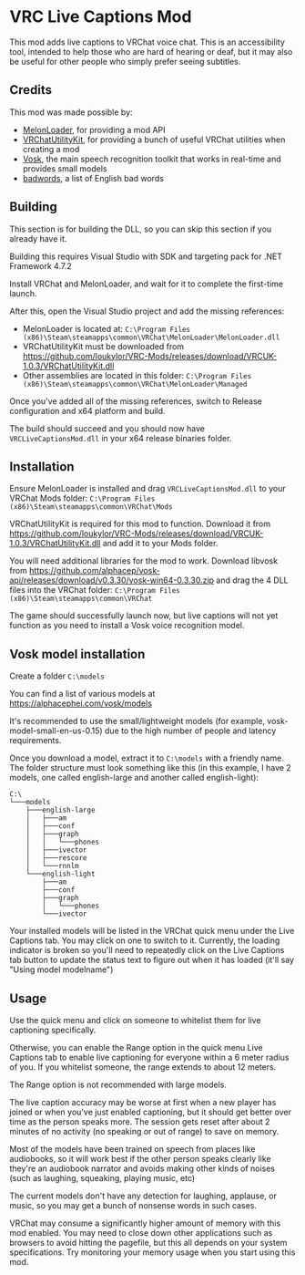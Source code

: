# VRC Live Captions Mod

This mod adds live captions to VRChat voice chat. This is an accessibility tool, intended to help those who are hard of hearing or deaf, but it may also be useful for other people who simply prefer seeing subtitles.

## Credits

This mod was made possible by:
 * [MelonLoader](https://melonwiki.xyz), for providing a mod API
 * [VRChatUtilityKit](https://github.com/loukylor/VRC-Mods), for providing a bunch of useful VRChat utilities when creating a mod
 * [Vosk](https://alphacephei.com/vosk/), the main speech recognition toolkit that works in real-time and provides small models
 * [badwords](https://github.com/web-mech/badwords), a list of English bad words

## Building

This section is for building the DLL, so you can skip this section if you already have it.

Building this requires Visual Studio with SDK and targeting pack for .NET Framework 4.7.2

Install VRChat and MelonLoader, and wait for it to complete the first-time launch.

After this, open the Visual Studio project and add the missing references:
 * MelonLoader is located at: `C:\Program Files (x86)\Steam\steamapps\common\VRChat\MelonLoader\MelonLoader.dll`
 * VRChatUtilityKit must be downloaded from https://github.com/loukylor/VRC-Mods/releases/download/VRCUK-1.0.3/VRChatUtilityKit.dll
 * Other assemblies are located in this folder: `C:\Program Files (x86)\Steam\steamapps\common\VRChat\MelonLoader\Managed`

Once you've added all of the missing references, switch to Release configuration and x64 platform and build.

The build should succeed and you should now have `VRCLiveCaptionsMod.dll` in your x64 release binaries folder.

## Installation

Ensure MelonLoader is installed and drag `VRCLiveCaptionsMod.dll` to your VRChat Mods folder: `C:\Program Files (x86)\Steam\steamapps\common\VRChat\Mods`

VRChatUtilityKit is required for this mod to function. Download it from https://github.com/loukylor/VRC-Mods/releases/download/VRCUK-1.0.3/VRChatUtilityKit.dll and add it to your Mods folder.

You will need additional libraries for the mod to work. Download libvosk from https://github.com/alphacep/vosk-api/releases/download/v0.3.30/vosk-win64-0.3.30.zip and drag the 4 DLL files into the VRChat folder: `C:\Program Files (x86)\Steam\steamapps\common\VRChat`

The game should successfully launch now, but live captions will not yet function as you need to install a Vosk voice recognition model.

## Vosk model installation

Create a folder `C:\models`

You can find a list of various models at https://alphacephei.com/vosk/models

It's recommended to use the small/lightweight models (for example, vosk-model-small-en-us-0.15) due to the high number of people and latency requirements.

Once you download a model, extract it to `C:\models` with a friendly name. The folder structure must look something like this (in this example, I have 2 models, one called english-large and another called english-light):

```
C:\
└───models
    ├───english-large
    │   ├───am
    │   ├───conf
    │   ├───graph
    │   │   └───phones
    │   ├───ivector
    │   ├───rescore
    │   └───rnnlm
    └───english-light
        ├───am
        ├───conf
        ├───graph
        │   └───phones
        └───ivector
```

Your installed models will be listed in the VRChat quick menu under the Live Captions tab. You may click on one to switch to it. Currently, the loading indicator is broken so you'll need to repeatedly click on the Live Captions tab button to update the status text to figure out when it has loaded (it'll say "Using model modelname")


## Usage

Use the quick menu and click on someone to whitelist them for live captioning specifically.

Otherwise, you can enable the Range option in the quick menu Live Captions tab to enable live captioning for everyone within a 6 meter radius of you. If you whitelist someone, the range extends to about 12 meters. 

The Range option is not recommended with large models.

The live caption accuracy may be worse at first when a new player has joined or when you've just enabled captioning, but it should get better over time as the person speaks more. The session gets reset after about 2 minutes of no activity (no speaking or out of range) to save on memory.

Most of the models have been trained on speech from places like audiobooks, so it will work best if the other person speaks clearly like they're an audiobook narrator and avoids making other kinds of noises (such as laughing, squeaking, playing music, etc)

The current models don't have any detection for laughing, applause, or music, so you may get a bunch of nonsense words in such cases.

VRChat may consume a significantly higher amount of memory with this mod enabled. You may need to close down other applications such as browsers to avoid hitting the pagefile, but this all depends on your system specifications. Try monitoring your memory usage when you start using this mod.